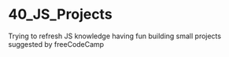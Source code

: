 # 40_JS_Projects
Trying to refresh JS knowledge having fun building small projects suggested by freeCodeCamp
